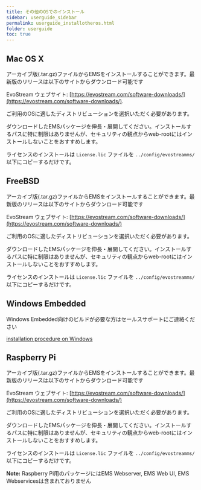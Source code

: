 ```yaml
---
title: その他のOSでのインストール
sidebar: userguide_sidebar
permalink: userguide_installotheros.html
folder: userguide
toc: true
---
```




## Mac OS X

アーカイブ版(.tar.gz)ファイルからEMSをインストールすることができます。最新版のリリースは以下のサイトからダウンロード可能です


 EvoStream ウェブサイト: [https://evostream.com/software-downloads/](https://evostream.com/software-downloads/).

ご利用のOSに適したディストリビューションを選択いただく必要があります。

ダウンロードしたEMSパッケージを伸長・展開してください。インストールするパスに特に制限はありませんが、セキュリティの観点からweb-rootにはインストールしないことをおすすめします。

ライセンスのインストールは `License.lic` ファイルを `../config/evostreamms/` 以下にコピーするだけです。



## FreeBSD

アーカイブ版(.tar.gz)ファイルからEMSをインストールすることができます。最新版のリリースは以下のサイトからダウンロード可能です


 EvoStream ウェブサイト: [https://evostream.com/software-downloads/](https://evostream.com/software-downloads/)

ご利用のOSに適したディストリビューションを選択いただく必要があります。


ダウンロードしたEMSパッケージを伸長・展開してください。インストールするパスに特に制限はありませんが、セキュリティの観点からweb-rootにはインストールしないことをおすすめします。

ライセンスのインストールは `License.lic` ファイルを `../config/evostreamms/` 以下にコピーするだけです。



## Windows Embedded

Windows Embedded向けのビルドが必要な方はセールスサポートにご連絡ください

 [installation procedure on Windows](userguide_installwinos.html)



## Raspberry Pi

アーカイブ版(.tar.gz)ファイルからEMSをインストールすることができます。最新版のリリースは以下のサイトからダウンロード可能です


 EvoStream ウェブサイト: [https://evostream.com/software-downloads/](https://evostream.com/software-downloads/)

ご利用のOSに適したディストリビューションを選択いただく必要があります。


ダウンロードしたEMSパッケージを伸長・展開してください。インストールするパスに特に制限はありませんが、セキュリティの観点からweb-rootにはインストールしないことをおすすめします。

ライセンスのインストールは `License.lic` ファイルを `../config/evostreamms/` 以下にコピーするだけです。


**Note:** Raspberry Pi用のパッケージにはEMS Webserver, EMS Web UI, EMS Webservicesは含まれておりません
